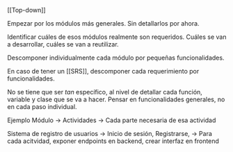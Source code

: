 [[Top-down]] 

Empezar por los módulos más generales. Sin detallarlos por ahora.

Identificar cuáles de esos módulos realmente son requeridos. Cuáles se van a desarrollar, cuáles se van a reutilizar.

Descomponer individualmente cada módulo por pequeñas funcionalidades.

En caso de tener un [[SRS]], descomponer cada requerimiento por funcionalidades.

No se tiene que ser *tan* específico, al nivel de detallar cada función, variable y clase que se va a hacer. Pensar en funcionalidades generales, no en cada paso individual.

Ejemplo
Módulo -> Actividades -> Cada parte necesaria de esa actividad

Sistema de registro de usuarios -> Inicio de sesión, Registrarse, -> Para cada acitvidad, exponer endpoints en backend, crear interfaz en frontend